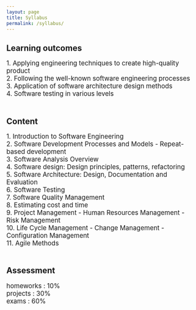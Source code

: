 ```yaml
---
layout: page
title: Syllabus
permalink: /syllabus/
---
```


<h2>Learning outcomes</h2>
<p>
<big>
1. Applying engineering techniques to create high-quality product<br>
2. Following the well-known software engineering processes<br>
3. Application of software architecture design methods<br>
4. Software testing in various levels<br>
<br>
</big>
</p>

<h2>Content</h2>
<p>
<big>
1. Introduction to Software Engineering<br>
2. Software Development Processes and Models - Repeat-based development<br>
3. Software Analysis Overview<br>
4. Software design: Design principles, patterns, refactoring<br>
5. Software Architecture: Design, Documentation and Evaluation<br>
6. Software Testing<br>
7. Software Quality Management<br>
8. Estimating cost and time<br>
9. Project Management - Human Resources Management - Risk Management<br>
10. Life Cycle Management - Change Management - Configuration Management<br>
11. Agile Methods<br>
<br>
</big>
</p>

<h2>Assessment</h2>
<p>
<big>
homeworks  : 10%<br>
projects : 30%<br>
exams : 60%<br>
</big>
</p>
